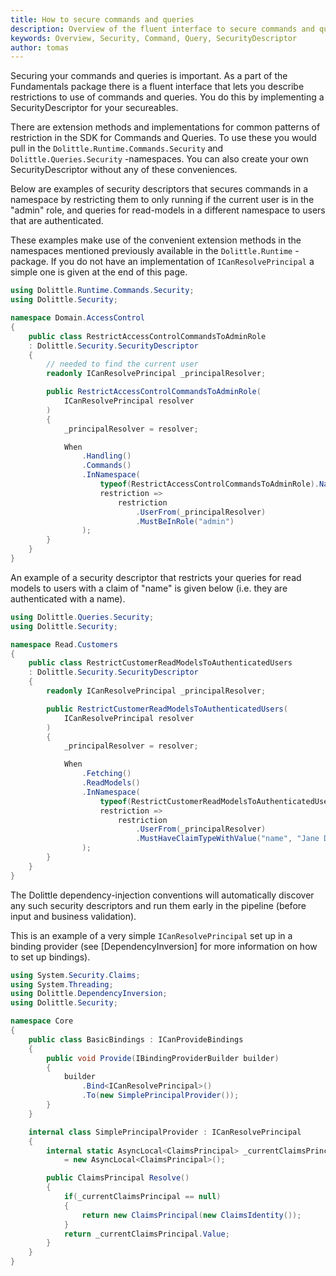 ```yaml
---
title: How to secure commands and queries
description: Overview of the fluent interface to secure commands and queries
keywords: Overview, Security, Command, Query, SecurityDescriptor
author: tomas
---
```

Securing your commands and queries is important. As a part of the Fundamentals
package there is a fluent interface that lets you describe restrictions to use of
commands and queries. You do this by implementing a SecurityDescriptor for your 
secureables.

There are extension methods and implementations for common patterns of restriction
in the SDK for Commands and Queries. To use these you would pull in the 
`Dolittle.Runtime.Commands.Security` and `Dolittle.Queries.Security` -namespaces. 
You can also create your own SecurityDescriptor without any of these conveniences.

Below are examples of security descriptors that secures commands in a namespace
by restricting them to only running if the current user is in the "admin" role, 
and queries for read-models in a different namespace to users that are authenticated.

These examples make use of the convenient extension methods in the namespaces 
mentioned previously available in the `Dolittle.Runtime` -package. If you do not
have an implementation of `ICanResolvePrincipal` a simple one is given at the 
end of this page.


```csharp
using Dolittle.Runtime.Commands.Security;
using Dolittle.Security;

namespace Domain.AccessControl
{
    public class RestrictAccessControlCommandsToAdminRole
    : Dolittle.Security.SecurityDescriptor
    {
        // needed to find the current user
        readonly ICanResolvePrincipal _principalResolver;

        public RestrictAccessControlCommandsToAdminRole(
            ICanResolvePrincipal resolver
        )
        {
            _principalResolver = resolver;

            When
                .Handling()
                .Commands()
                .InNamespace(
                    typeof(RestrictAccessControlCommandsToAdminRole).Namespace,
                    restriction =>
                        restriction
                            .UserFrom(_principalResolver)
                            .MustBeInRole("admin")
                );
        }
    }
}
```

An example of a security descriptor that restricts your queries for read models
to users with a claim of "name" is given below (i.e. they are authenticated with a name).

```csharp
using Dolittle.Queries.Security;
using Dolittle.Security;

namespace Read.Customers
{
    public class RestrictCustomerReadModelsToAuthenticatedUsers
    : Dolittle.Security.SecurityDescriptor
    {
        readonly ICanResolvePrincipal _principalResolver;

        public RestrictCustomerReadModelsToAuthenticatedUsers(
            ICanResolvePrincipal resolver
        )
        {
            _principalResolver = resolver;

            When
                .Fetching()
                .ReadModels()
                .InNamespace(
                    typeof(RestrictCustomerReadModelsToAuthenticatedUsers).Namespace,
                    restriction =>
                        restriction
                            .UserFrom(_principalResolver)
                            .MustHaveClaimTypeWithValue("name", "Jane Doe")
                );
        }
    }
}
```

The Dolittle dependency-injection conventions will automatically discover any such
security descriptors and run them early in the pipeline (before input and business
validation).

This is an example of a very simple `ICanResolvePrincipal` set up in a binding provider
(see [DependencyInversion] for more information on how to set up bindings).

```csharp
using System.Security.Claims;
using System.Threading;
using Dolittle.DependencyInversion;
using Dolittle.Security;

namespace Core
{
    public class BasicBindings : ICanProvideBindings
    {
        public void Provide(IBindingProviderBuilder builder)
        {
            builder
                .Bind<ICanResolvePrincipal>()
                .To(new SimplePrincipalProvider());
        }
    }

    internal class SimplePrincipalProvider : ICanResolvePrincipal
    {
        internal static AsyncLocal<ClaimsPrincipal> _currentClaimsPrincipal 
            = new AsyncLocal<ClaimsPrincipal>();

        public ClaimsPrincipal Resolve()
        {
            if(_currentClaimsPrincipal == null)
            {
                return new ClaimsPrincipal(new ClaimsIdentity());
            }
            return _currentClaimsPrincipal.Value;
        }
    }
}

```

